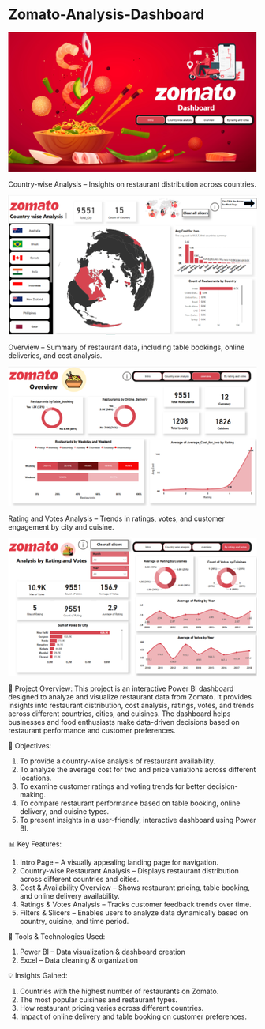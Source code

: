 # Zomato-Analysis-Dashboard

![image alt](https://github.com/Tanvi-1306/Zomato-Analysis-Dashboard/blob/e34ebd1f844e487e8098494cb01680bd90f53c0f/Screenshot%20(72).png)

Country-wise Analysis – Insights on restaurant distribution across countries.

![image alt](https://github.com/Tanvi-1306/Zomato-Analysis-Dashboard/blob/74dce3850d356f2b43ab2d2fb9a34ab25ec29d3d/Screenshot%20(73).png)

Overview – Summary of restaurant data, including table bookings, online deliveries, and cost analysis.

![image alt](https://github.com/Tanvi-1306/Zomato-Analysis-Dashboard/blob/2f33b004ebb724c7dc89097c2a218294f17420e8/Screenshot%20(74).png)

Rating and Votes Analysis – Trends in ratings, votes, and customer engagement by city and cuisine.

![image alt](https://github.com/Tanvi-1306/Zomato-Analysis-Dashboard/blob/e10f250960c100eba4c56de50abfcd1b5ff2cd19/Screenshot%20(75).png)

📝 Project Overview:
This project is an interactive Power BI dashboard designed to analyze and visualize restaurant data from Zomato. It provides insights into restaurant distribution, cost analysis, ratings, votes, and trends across different countries, cities, and cuisines. The dashboard helps businesses and food enthusiasts make data-driven decisions based on restaurant performance and customer preferences.

🎯 Objectives:
1. To provide a country-wise analysis of restaurant availability.
2. To analyze the average cost for two and price variations across different locations.
3. To examine customer ratings and voting trends for better decision-making.
4. To compare restaurant performance based on table booking, online delivery, and cuisine types.
5. To present insights in a user-friendly, interactive dashboard using Power BI.

📊 Key Features:
1. Intro Page – A visually appealing landing page for navigation.
2. Country-wise Restaurant Analysis – Displays restaurant distribution across different countries and cities.
3. Cost & Availability Overview – Shows restaurant pricing, table booking, and online delivery availability.
4. Ratings & Votes Analysis – Tracks customer feedback trends over time.
5. Filters & Slicers – Enables users to analyze data dynamically based on country, cuisine, and time period.

🔧 Tools & Technologies Used:
1. Power BI – Data visualization & dashboard creation
2. Excel – Data cleaning & organization

💡 Insights Gained:
1. Countries with the highest number of restaurants on Zomato.
2. The most popular cuisines and restaurant types.
3. How restaurant pricing varies across different countries.
4. Impact of online delivery and table booking on customer preferences.

